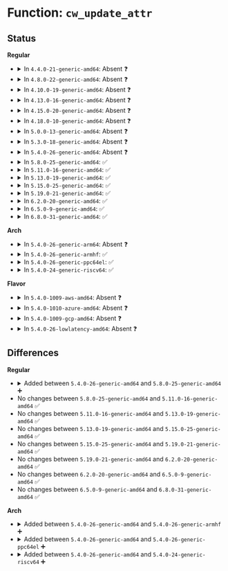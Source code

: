 # Function: <code>cw_update_attr</code>

## Status
<b>Regular</b>
<ul>
<li>
<details>
<summary>In <code>4.4.0-21-generic-amd64</code>: Absent ❓</summary>

```json
{
  "name": "cw_update_attr",
  "collision_type": "Unique Static",
  "inline_type": "Selective",
  "funcs": [
    {
      "addr": 18446744071583465136,
      "name": "cw_update_attr",
      "external": false,
      "loc": "drivers/video/console/fbcon_cw.c:25",
      "file": "drivers/video/console/fbcon_cw.c",
      "inline": "not declared, inlined",
      "caller_inline": [],
      "caller_func": [
        "drivers/video/console/fbcon_cw.c:cw_cursor",
        "drivers/video/console/fbcon_cw.c:cw_putcs"
      ]
    }
  ],
  "symbols": [
    {
      "addr": 18446744071583465136,
      "name": "cw_update_attr.isra.2",
      "section": ".text",
      "bind": "STB_LOCAL",
      "size": 194
    }
  ]
}
```
</details>
</li>
<li>
<details>
<summary>In <code>4.8.0-22-generic-amd64</code>: Absent ❓</summary>

```json
{
  "name": "cw_update_attr",
  "collision_type": "Unique Static",
  "inline_type": "Selective",
  "funcs": [
    {
      "addr": 18446744071583785392,
      "name": "cw_update_attr",
      "external": false,
      "loc": "drivers/video/console/fbcon_cw.c:25",
      "file": "drivers/video/console/fbcon_cw.c",
      "inline": "not declared, inlined",
      "caller_inline": [],
      "caller_func": [
        "drivers/video/console/fbcon_cw.c:cw_cursor",
        "drivers/video/console/fbcon_cw.c:cw_putcs"
      ]
    }
  ],
  "symbols": [
    {
      "addr": 18446744071583785392,
      "name": "cw_update_attr.isra.2",
      "section": ".text",
      "bind": "STB_LOCAL",
      "size": 194
    }
  ]
}
```
</details>
</li>
<li>
<details>
<summary>In <code>4.10.0-19-generic-amd64</code>: Absent ❓</summary>

```json
{
  "name": "cw_update_attr",
  "collision_type": "Unique Static",
  "inline_type": "Selective",
  "funcs": [
    {
      "addr": 18446744071583924704,
      "name": "cw_update_attr",
      "external": false,
      "loc": "drivers/video/console/fbcon_cw.c:25",
      "file": "drivers/video/console/fbcon_cw.c",
      "inline": "not declared, inlined",
      "caller_inline": [],
      "caller_func": [
        "drivers/video/console/fbcon_cw.c:cw_cursor",
        "drivers/video/console/fbcon_cw.c:cw_putcs"
      ]
    }
  ],
  "symbols": [
    {
      "addr": 18446744071583924704,
      "name": "cw_update_attr.isra.2",
      "section": ".text",
      "bind": "STB_LOCAL",
      "size": 194
    }
  ]
}
```
</details>
</li>
<li>
<details>
<summary>In <code>4.13.0-16-generic-amd64</code>: Absent ❓</summary>

```json
{
  "name": "cw_update_attr",
  "collision_type": "Unique Static",
  "inline_type": "Selective",
  "funcs": [
    {
      "addr": 18446744071583972976,
      "name": "cw_update_attr",
      "external": false,
      "loc": "drivers/video/console/fbcon_cw.c:25",
      "file": "drivers/video/console/fbcon_cw.c",
      "inline": "not declared, inlined",
      "caller_inline": [],
      "caller_func": [
        "drivers/video/console/fbcon_cw.c:cw_cursor",
        "drivers/video/console/fbcon_cw.c:cw_putcs"
      ]
    }
  ],
  "symbols": [
    {
      "addr": 18446744071583972976,
      "name": "cw_update_attr.isra.2",
      "section": ".text",
      "bind": "STB_LOCAL",
      "size": 203
    }
  ]
}
```
</details>
</li>
<li>
<details>
<summary>In <code>4.15.0-20-generic-amd64</code>: Absent ❓</summary>

```json
{
  "name": "cw_update_attr",
  "collision_type": "Unique Static",
  "inline_type": "Selective",
  "funcs": [
    {
      "addr": 18446744071584272352,
      "name": "cw_update_attr",
      "external": false,
      "loc": "drivers/video/fbdev/core/fbcon_cw.c:25",
      "file": "drivers/video/fbdev/core/fbcon_cw.c",
      "inline": "not declared, inlined",
      "caller_inline": [],
      "caller_func": [
        "drivers/video/fbdev/core/fbcon_cw.c:cw_cursor",
        "drivers/video/fbdev/core/fbcon_cw.c:cw_putcs"
      ]
    }
  ],
  "symbols": [
    {
      "addr": 18446744071584272352,
      "name": "cw_update_attr.isra.2",
      "section": ".text",
      "bind": "STB_LOCAL",
      "size": 203
    }
  ]
}
```
</details>
</li>
<li>
<details>
<summary>In <code>4.18.0-10-generic-amd64</code>: Absent ❓</summary>

```json
{
  "name": "cw_update_attr",
  "collision_type": "Unique Static",
  "inline_type": "Selective",
  "funcs": [
    {
      "addr": 18446744071584492352,
      "name": "cw_update_attr",
      "external": false,
      "loc": "drivers/video/fbdev/core/fbcon_cw.c:25",
      "file": "drivers/video/fbdev/core/fbcon_cw.c",
      "inline": "not declared, inlined",
      "caller_inline": [],
      "caller_func": [
        "drivers/video/fbdev/core/fbcon_cw.c:cw_cursor",
        "drivers/video/fbdev/core/fbcon_cw.c:cw_putcs"
      ]
    }
  ],
  "symbols": [
    {
      "addr": 18446744071584492352,
      "name": "cw_update_attr.isra.1",
      "section": ".text",
      "bind": "STB_LOCAL",
      "size": 220
    }
  ]
}
```
</details>
</li>
<li>
<details>
<summary>In <code>5.0.0-13-generic-amd64</code>: Absent ❓</summary>

```json
{
  "name": "cw_update_attr",
  "collision_type": "Unique Static",
  "inline_type": "Selective",
  "funcs": [
    {
      "addr": 18446744071584589168,
      "name": "cw_update_attr",
      "external": false,
      "loc": "drivers/video/fbdev/core/fbcon_cw.c:25",
      "file": "drivers/video/fbdev/core/fbcon_cw.c",
      "inline": "not declared, inlined",
      "caller_inline": [],
      "caller_func": [
        "drivers/video/fbdev/core/fbcon_cw.c:cw_cursor",
        "drivers/video/fbdev/core/fbcon_cw.c:cw_putcs"
      ]
    }
  ],
  "symbols": [
    {
      "addr": 18446744071584589168,
      "name": "cw_update_attr.isra.1",
      "section": ".text",
      "bind": "STB_LOCAL",
      "size": 220
    }
  ]
}
```
</details>
</li>
<li>
<details>
<summary>In <code>5.3.0-18-generic-amd64</code>: Absent ❓</summary>

```json
{
  "name": "cw_update_attr",
  "collision_type": "Unique Static",
  "inline_type": "Selective",
  "funcs": [
    {
      "addr": 18446744071584787232,
      "name": "cw_update_attr",
      "external": false,
      "loc": "drivers/video/fbdev/core/fbcon_cw.c:25",
      "file": "drivers/video/fbdev/core/fbcon_cw.c",
      "inline": "not declared, inlined",
      "caller_inline": [],
      "caller_func": [
        "drivers/video/fbdev/core/fbcon_cw.c:cw_cursor",
        "drivers/video/fbdev/core/fbcon_cw.c:cw_putcs"
      ]
    }
  ],
  "symbols": [
    {
      "addr": 18446744071584787232,
      "name": "cw_update_attr.isra.0",
      "section": ".text",
      "bind": "STB_LOCAL",
      "size": 216
    }
  ]
}
```
</details>
</li>
<li>
<details>
<summary>In <code>5.4.0-26-generic-amd64</code>: Absent ❓</summary>

```json
{
  "name": "cw_update_attr",
  "collision_type": "Unique Static",
  "inline_type": "Selective",
  "funcs": [
    {
      "addr": 18446744071584922272,
      "name": "cw_update_attr",
      "external": false,
      "loc": "drivers/video/fbdev/core/fbcon_cw.c:25",
      "file": "drivers/video/fbdev/core/fbcon_cw.c",
      "inline": "not declared, inlined",
      "caller_inline": [],
      "caller_func": [
        "drivers/video/fbdev/core/fbcon_cw.c:cw_cursor",
        "drivers/video/fbdev/core/fbcon_cw.c:cw_putcs"
      ]
    }
  ],
  "symbols": [
    {
      "addr": 18446744071584922272,
      "name": "cw_update_attr.isra.0",
      "section": ".text",
      "bind": "STB_LOCAL",
      "size": 216
    }
  ]
}
```
</details>
</li>
<li>
<details>
<summary>In <code>5.8.0-25-generic-amd64</code>: ✅</summary>

```c
void cw_update_attr(u8 * dst, u8 * src, int attribute, struct vc_data * vc)
```

```json
{
  "name": "cw_update_attr",
  "collision_type": "Unique Static",
  "inline_type": "No",
  "funcs": [
    {
      "addr": 18446744071585616176,
      "name": "cw_update_attr",
      "external": false,
      "loc": "drivers/video/fbdev/core/fbcon_cw.c:25",
      "file": "drivers/video/fbdev/core/fbcon_cw.c",
      "inline": "seen, unknown",
      "caller_inline": [],
      "caller_func": [
        "drivers/video/fbdev/core/fbcon_cw.c:cw_cursor",
        "drivers/video/fbdev/core/fbcon_cw.c:cw_putcs"
      ]
    }
  ],
  "symbols": [
    {
      "addr": 18446744071585616176,
      "name": "cw_update_attr",
      "section": ".text",
      "bind": "STB_LOCAL",
      "size": 212
    }
  ]
}
```
</details>
</li>
<li>
<details>
<summary>In <code>5.11.0-16-generic-amd64</code>: ✅</summary>

```c
void cw_update_attr(u8 * dst, u8 * src, int attribute, struct vc_data * vc)
```

```json
{
  "name": "cw_update_attr",
  "collision_type": "Unique Static",
  "inline_type": "No",
  "funcs": [
    {
      "addr": 18446744071585747552,
      "name": "cw_update_attr",
      "external": false,
      "loc": "drivers/video/fbdev/core/fbcon_cw.c:25",
      "file": "drivers/video/fbdev/core/fbcon_cw.c",
      "inline": "seen, unknown",
      "caller_inline": [],
      "caller_func": [
        "drivers/video/fbdev/core/fbcon_cw.c:cw_cursor",
        "drivers/video/fbdev/core/fbcon_cw.c:cw_putcs"
      ]
    }
  ],
  "symbols": [
    {
      "addr": 18446744071585747552,
      "name": "cw_update_attr",
      "section": ".text",
      "bind": "STB_LOCAL",
      "size": 212
    }
  ]
}
```
</details>
</li>
<li>
<details>
<summary>In <code>5.13.0-19-generic-amd64</code>: ✅</summary>

```c
void cw_update_attr(u8 * dst, u8 * src, int attribute, struct vc_data * vc)
```

```json
{
  "name": "cw_update_attr",
  "collision_type": "Unique Static",
  "inline_type": "No",
  "funcs": [
    {
      "addr": 18446744071585628176,
      "name": "cw_update_attr",
      "external": false,
      "loc": "drivers/video/fbdev/core/fbcon_cw.c:25",
      "file": "drivers/video/fbdev/core/fbcon_cw.c",
      "inline": "seen, unknown",
      "caller_inline": [],
      "caller_func": [
        "drivers/video/fbdev/core/fbcon_cw.c:cw_cursor",
        "drivers/video/fbdev/core/fbcon_cw.c:cw_putcs"
      ]
    }
  ],
  "symbols": [
    {
      "addr": 18446744071585628176,
      "name": "cw_update_attr",
      "section": ".text",
      "bind": "STB_LOCAL",
      "size": 212
    }
  ]
}
```
</details>
</li>
<li>
<details>
<summary>In <code>5.15.0-25-generic-amd64</code>: ✅</summary>

```c
void cw_update_attr(u8 * dst, u8 * src, int attribute, struct vc_data * vc)
```

```json
{
  "name": "cw_update_attr",
  "collision_type": "Unique Static",
  "inline_type": "No",
  "funcs": [
    {
      "addr": 18446744071586107168,
      "name": "cw_update_attr",
      "external": false,
      "loc": "drivers/video/fbdev/core/fbcon_cw.c:25",
      "file": "drivers/video/fbdev/core/fbcon_cw.c",
      "inline": "seen, unknown",
      "caller_inline": [],
      "caller_func": [
        "drivers/video/fbdev/core/fbcon_cw.c:cw_cursor",
        "drivers/video/fbdev/core/fbcon_cw.c:cw_putcs"
      ]
    }
  ],
  "symbols": [
    {
      "addr": 18446744071586107168,
      "name": "cw_update_attr",
      "section": ".text",
      "bind": "STB_LOCAL",
      "size": 212
    }
  ]
}
```
</details>
</li>
<li>
<details>
<summary>In <code>5.19.0-21-generic-amd64</code>: ✅</summary>

```c
void cw_update_attr(u8 * dst, u8 * src, int attribute, struct vc_data * vc)
```

```json
{
  "name": "cw_update_attr",
  "collision_type": "Unique Static",
  "inline_type": "No",
  "funcs": [
    {
      "addr": 18446744071587333392,
      "name": "cw_update_attr",
      "external": false,
      "loc": "drivers/video/fbdev/core/fbcon_cw.c:25",
      "file": "drivers/video/fbdev/core/fbcon_cw.c",
      "inline": "seen, unknown",
      "caller_inline": [],
      "caller_func": [
        "drivers/video/fbdev/core/fbcon_cw.c:cw_cursor",
        "drivers/video/fbdev/core/fbcon_cw.c:cw_putcs"
      ]
    }
  ],
  "symbols": [
    {
      "addr": 18446744071587333392,
      "name": "cw_update_attr",
      "section": ".text",
      "bind": "STB_LOCAL",
      "size": 246
    }
  ]
}
```
</details>
</li>
<li>
<details>
<summary>In <code>6.2.0-20-generic-amd64</code>: ✅</summary>

```c
void cw_update_attr(u8 * dst, u8 * src, int attribute, struct vc_data * vc)
```

```json
{
  "name": "cw_update_attr",
  "collision_type": "Unique Static",
  "inline_type": "No",
  "funcs": [
    {
      "addr": 18446744071588575472,
      "name": "cw_update_attr",
      "external": false,
      "loc": "drivers/video/fbdev/core/fbcon_cw.c:25",
      "file": "drivers/video/fbdev/core/fbcon_cw.c",
      "inline": "seen, unknown",
      "caller_inline": [],
      "caller_func": [
        "drivers/video/fbdev/core/fbcon_cw.c:cw_cursor",
        "drivers/video/fbdev/core/fbcon_cw.c:cw_putcs"
      ]
    }
  ],
  "symbols": [
    {
      "addr": 18446744071588575472,
      "name": "cw_update_attr",
      "section": ".text",
      "bind": "STB_LOCAL",
      "size": 246
    }
  ]
}
```
</details>
</li>
<li>
<details>
<summary>In <code>6.5.0-9-generic-amd64</code>: ✅</summary>

```c
void cw_update_attr(u8 * dst, u8 * src, int attribute, struct vc_data * vc)
```

```json
{
  "name": "cw_update_attr",
  "collision_type": "Unique Static",
  "inline_type": "No",
  "funcs": [
    {
      "addr": 18446744071588855648,
      "name": "cw_update_attr",
      "external": false,
      "loc": "drivers/video/fbdev/core/fbcon_cw.c:25",
      "file": "drivers/video/fbdev/core/fbcon_cw.c",
      "inline": "seen, unknown",
      "caller_inline": [],
      "caller_func": [
        "drivers/video/fbdev/core/fbcon_cw.c:cw_cursor",
        "drivers/video/fbdev/core/fbcon_cw.c:cw_putcs"
      ]
    }
  ],
  "symbols": [
    {
      "addr": 18446744071588855648,
      "name": "cw_update_attr",
      "section": ".text",
      "bind": "STB_LOCAL",
      "size": 241
    }
  ]
}
```
</details>
</li>
<li>
<details>
<summary>In <code>6.8.0-31-generic-amd64</code>: ✅</summary>

```c
void cw_update_attr(u8 * dst, u8 * src, int attribute, struct vc_data * vc)
```

```json
{
  "name": "cw_update_attr",
  "collision_type": "Unique Static",
  "inline_type": "No",
  "funcs": [
    {
      "addr": 18446744071589158528,
      "name": "cw_update_attr",
      "external": false,
      "loc": "drivers/video/fbdev/core/fbcon_cw.c:25",
      "file": "drivers/video/fbdev/core/fbcon_cw.c",
      "inline": "seen, unknown",
      "caller_inline": [],
      "caller_func": [
        "drivers/video/fbdev/core/fbcon_cw.c:cw_cursor",
        "drivers/video/fbdev/core/fbcon_cw.c:cw_putcs"
      ]
    }
  ],
  "symbols": [
    {
      "addr": 18446744071589158528,
      "name": "cw_update_attr",
      "section": ".text",
      "bind": "STB_LOCAL",
      "size": 241
    }
  ]
}
```
</details>
</li>
</ul>
<b>Arch</b>
<ul>
<li>
<details>
<summary>In <code>5.4.0-26-generic-arm64</code>: Absent ❓</summary>

```json
{
  "name": "cw_update_attr",
  "collision_type": "Unique Static",
  "inline_type": "Selective",
  "funcs": [
    {
      "addr": 18446603336497319816,
      "name": "cw_update_attr",
      "external": false,
      "loc": "drivers/video/fbdev/core/fbcon_cw.c:25",
      "file": "drivers/video/fbdev/core/fbcon_cw.c",
      "inline": "not declared, inlined",
      "caller_inline": [],
      "caller_func": [
        "drivers/video/fbdev/core/fbcon_cw.c:cw_cursor",
        "drivers/video/fbdev/core/fbcon_cw.c:cw_putcs"
      ]
    }
  ],
  "symbols": [
    {
      "addr": 18446603336497319816,
      "name": "cw_update_attr.isra.0",
      "section": ".text",
      "bind": "STB_LOCAL",
      "size": 272
    }
  ]
}
```
</details>
</li>
<li>
<details>
<summary>In <code>5.4.0-26-generic-armhf</code>: ✅</summary>

```c
void cw_update_attr(u8 * dst, u8 * src, int attribute, struct vc_data * vc)
```

```json
{
  "name": "cw_update_attr",
  "collision_type": "Unique Static",
  "inline_type": "No",
  "funcs": [
    {
      "addr": 3230495580,
      "name": "cw_update_attr",
      "external": false,
      "loc": "drivers/video/fbdev/core/fbcon_cw.c:25",
      "file": "drivers/video/fbdev/core/fbcon_cw.c",
      "inline": "seen, unknown",
      "caller_inline": [],
      "caller_func": [
        "drivers/video/fbdev/core/fbcon_cw.c:cw_cursor",
        "drivers/video/fbdev/core/fbcon_cw.c:cw_putcs"
      ]
    }
  ],
  "symbols": [
    {
      "addr": 3230495580,
      "name": "cw_update_attr",
      "section": ".text",
      "bind": "STB_LOCAL",
      "size": 228
    }
  ]
}
```
</details>
</li>
<li>
<details>
<summary>In <code>5.4.0-26-generic-ppc64el</code>: ✅</summary>

```c
void cw_update_attr(u8 * dst, u8 * src, int attribute, struct vc_data * vc)
```

```json
{
  "name": "cw_update_attr",
  "collision_type": "Unique Static",
  "inline_type": "No",
  "funcs": [
    {
      "addr": 13835058055291311200,
      "name": "cw_update_attr",
      "external": false,
      "loc": "drivers/video/fbdev/core/fbcon_cw.c:25",
      "file": "drivers/video/fbdev/core/fbcon_cw.c",
      "inline": "seen, unknown",
      "caller_inline": [],
      "caller_func": [
        "drivers/video/fbdev/core/fbcon_cw.c:cw_cursor",
        "drivers/video/fbdev/core/fbcon_cw.c:cw_putcs"
      ]
    }
  ],
  "symbols": [
    {
      "addr": 13835058055291311200,
      "name": "cw_update_attr",
      "section": ".text",
      "bind": "STB_LOCAL",
      "size": 292
    }
  ]
}
```
</details>
</li>
<li>
<details>
<summary>In <code>5.4.0-24-generic-riscv64</code>: ✅</summary>

```c
void cw_update_attr(u8 * dst, u8 * src, int attribute, struct vc_data * vc)
```

```json
{
  "name": "cw_update_attr",
  "collision_type": "Unique Static",
  "inline_type": "No",
  "funcs": [
    {
      "addr": 18446743936275846940,
      "name": "cw_update_attr",
      "external": false,
      "loc": "drivers/video/fbdev/core/fbcon_cw.c:25",
      "file": "drivers/video/fbdev/core/fbcon_cw.c",
      "inline": "seen, unknown",
      "caller_inline": [],
      "caller_func": [
        "drivers/video/fbdev/core/fbcon_cw.c:cw_cursor",
        "drivers/video/fbdev/core/fbcon_cw.c:cw_putcs"
      ]
    }
  ],
  "symbols": [
    {
      "addr": 18446743936275846940,
      "name": "cw_update_attr",
      "section": ".text",
      "bind": "STB_LOCAL",
      "size": 212
    }
  ]
}
```
</details>
</li>
</ul>
<b>Flavor</b>
<ul>
<li>
<details>
<summary>In <code>5.4.0-1009-aws-amd64</code>: Absent ❓</summary>

```json
{
  "name": "cw_update_attr",
  "collision_type": "Unique Static",
  "inline_type": "Selective",
  "funcs": [
    {
      "addr": 18446744071584873136,
      "name": "cw_update_attr",
      "external": false,
      "loc": "drivers/video/fbdev/core/fbcon_cw.c:25",
      "file": "drivers/video/fbdev/core/fbcon_cw.c",
      "inline": "not declared, inlined",
      "caller_inline": [],
      "caller_func": [
        "drivers/video/fbdev/core/fbcon_cw.c:cw_cursor",
        "drivers/video/fbdev/core/fbcon_cw.c:cw_putcs"
      ]
    }
  ],
  "symbols": [
    {
      "addr": 18446744071584873136,
      "name": "cw_update_attr.isra.0",
      "section": ".text",
      "bind": "STB_LOCAL",
      "size": 216
    }
  ]
}
```
</details>
</li>
<li>
<details>
<summary>In <code>5.4.0-1010-azure-amd64</code>: Absent ❓</summary>

```json
{
  "name": "cw_update_attr",
  "collision_type": "Unique Static",
  "inline_type": "Selective",
  "funcs": [
    {
      "addr": 18446744071584802960,
      "name": "cw_update_attr",
      "external": false,
      "loc": "drivers/video/fbdev/core/fbcon_cw.c:25",
      "file": "drivers/video/fbdev/core/fbcon_cw.c",
      "inline": "not declared, inlined",
      "caller_inline": [],
      "caller_func": [
        "drivers/video/fbdev/core/fbcon_cw.c:cw_cursor",
        "drivers/video/fbdev/core/fbcon_cw.c:cw_putcs"
      ]
    }
  ],
  "symbols": [
    {
      "addr": 18446744071584802960,
      "name": "cw_update_attr.isra.0",
      "section": ".text",
      "bind": "STB_LOCAL",
      "size": 216
    }
  ]
}
```
</details>
</li>
<li>
<details>
<summary>In <code>5.4.0-1009-gcp-amd64</code>: Absent ❓</summary>

```json
{
  "name": "cw_update_attr",
  "collision_type": "Unique Static",
  "inline_type": "Selective",
  "funcs": [
    {
      "addr": 18446744071584874560,
      "name": "cw_update_attr",
      "external": false,
      "loc": "drivers/video/fbdev/core/fbcon_cw.c:25",
      "file": "drivers/video/fbdev/core/fbcon_cw.c",
      "inline": "not declared, inlined",
      "caller_inline": [],
      "caller_func": [
        "drivers/video/fbdev/core/fbcon_cw.c:cw_cursor",
        "drivers/video/fbdev/core/fbcon_cw.c:cw_putcs"
      ]
    }
  ],
  "symbols": [
    {
      "addr": 18446744071584874560,
      "name": "cw_update_attr.isra.0",
      "section": ".text",
      "bind": "STB_LOCAL",
      "size": 216
    }
  ]
}
```
</details>
</li>
<li>
<details>
<summary>In <code>5.4.0-26-lowlatency-amd64</code>: Absent ❓</summary>

```json
{
  "name": "cw_update_attr",
  "collision_type": "Unique Static",
  "inline_type": "Selective",
  "funcs": [
    {
      "addr": 18446744071584979936,
      "name": "cw_update_attr",
      "external": false,
      "loc": "drivers/video/fbdev/core/fbcon_cw.c:25",
      "file": "drivers/video/fbdev/core/fbcon_cw.c",
      "inline": "not declared, inlined",
      "caller_inline": [],
      "caller_func": [
        "drivers/video/fbdev/core/fbcon_cw.c:cw_cursor",
        "drivers/video/fbdev/core/fbcon_cw.c:cw_putcs"
      ]
    }
  ],
  "symbols": [
    {
      "addr": 18446744071584979936,
      "name": "cw_update_attr.isra.0",
      "section": ".text",
      "bind": "STB_LOCAL",
      "size": 216
    }
  ]
}
```
</details>
</li>
</ul>

## Differences
<b>Regular</b>
<ul>
<li>
<details>
<summary>Added between <code>5.4.0-26-generic-amd64</code> and <code>5.8.0-25-generic-amd64</code> ➕</summary>

```c
void cw_update_attr(u8 * dst, u8 * src, int attribute, struct vc_data * vc)
```
</details>
</li>
<li>
No changes between <code>5.8.0-25-generic-amd64</code> and <code>5.11.0-16-generic-amd64</code> ✅
</li>
<li>
No changes between <code>5.11.0-16-generic-amd64</code> and <code>5.13.0-19-generic-amd64</code> ✅
</li>
<li>
No changes between <code>5.13.0-19-generic-amd64</code> and <code>5.15.0-25-generic-amd64</code> ✅
</li>
<li>
No changes between <code>5.15.0-25-generic-amd64</code> and <code>5.19.0-21-generic-amd64</code> ✅
</li>
<li>
No changes between <code>5.19.0-21-generic-amd64</code> and <code>6.2.0-20-generic-amd64</code> ✅
</li>
<li>
No changes between <code>6.2.0-20-generic-amd64</code> and <code>6.5.0-9-generic-amd64</code> ✅
</li>
<li>
No changes between <code>6.5.0-9-generic-amd64</code> and <code>6.8.0-31-generic-amd64</code> ✅
</li>
</ul>
<b>Arch</b>
<ul>
<li>
<details>
<summary>Added between <code>5.4.0-26-generic-amd64</code> and <code>5.4.0-26-generic-armhf</code> ➕</summary>

```c
void cw_update_attr(u8 * dst, u8 * src, int attribute, struct vc_data * vc)
```
</details>
</li>
<li>
<details>
<summary>Added between <code>5.4.0-26-generic-amd64</code> and <code>5.4.0-26-generic-ppc64el</code> ➕</summary>

```c
void cw_update_attr(u8 * dst, u8 * src, int attribute, struct vc_data * vc)
```
</details>
</li>
<li>
<details>
<summary>Added between <code>5.4.0-26-generic-amd64</code> and <code>5.4.0-24-generic-riscv64</code> ➕</summary>

```c
void cw_update_attr(u8 * dst, u8 * src, int attribute, struct vc_data * vc)
```
</details>
</li>
</ul>
